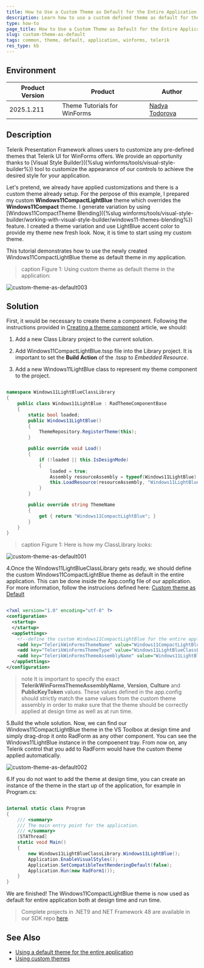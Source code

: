 ```yaml
---
title: How to Use a Custom Theme as Default for the Entire Application
description: Learn how to use a custom defined theme as default for the Entire Application
type: how-to
page_title: How to Use a Custom Theme as Default for the Entire Application
slug: custom-theme-as-default
tags: common, theme, default, application, winforms, telerik
res_type: kb
---
```


## Environment

|Product Version|Product|Author|
|----|----|----|
|2025.1.211|Theme Tutorials for WinForms|[Nadya Todorova](https://www.telerik.com/blogs/author/nadya-karaivanova)|

## Description

Telerik Presentation Framework allows users to customize any pre-defined themes that Telerik UI for WinForms offers. We provide an opportunity thanks to [Visual Style Builder]({%slug winforms/tools/visual-style-builder%}) tool to customize the appearance of our controls to achieve the desired style for your application.

Let's pretend, we already have applied customizations and there is a custom theme already setup. For the perpose of this example, I prepared my custom **Windows11CompactLightBlue** theme which overrides the **Windows11Compact** theme. I generate variation by using [Windows11CompactTheme Blending]({%slug winforms/tools/visual-style-builder/working-with-visual-style-builder/windows11-themes-blending%}) feature. I created a theme variation and use LightBlue accent color to provide my theme new fresh look. Now, it is time to start using my custom theme.

This tutorial demonstrates how to use the newly created Windows11CompactLightBlue theme as default theme in my application. 

>caption Figure 1: Using custom theme as default theme in the application:

![custom-theme-as-default003](images/custom-theme-as-default003.png)

## Solution

First, it would be necessary to create theme a component. Following the instructions provided in [Creating a theme component](https://docs.telerik.com/devtools/winforms/styling-and-appearance/advanced-topics/adding-custom-redistributable-themes-to-your-application/creating-a-theme-component) article, we should:

1. Add a new Class Library project to the current solution.

2. Add Windows11CompactLightBlue.tssp file into the Library project. It is important to set the **Build Action** of the .tssp to *Embedded Resource*.

3. Add a new Windows11LightBlue class to represent my theme component to the project.


````C#

namespace Windows11LightBlueClassLibrary
{
    public class Windows11LightBlue : RadThemeComponentBase
    {
        static bool loaded;
        public Windows11LightBlue()
        {
            ThemeRepository.RegisterTheme(this);
        }

        public override void Load()
        {
            if (!loaded || this.IsDesignMode)
            {
                loaded = true;
                Assembly resourceAssembly = typeof(Windows11LightBlue).Assembly;
                this.LoadResource(resourceAssembly, "Windows11LightBlueClassLibrary.Windows11CompactLightBlue.tssp");
            }
        }

        public override string ThemeName
        {
            get { return "Windows11CompactLightBlue"; }
        }
    }
}


````

>caption Figure 1: Here is how my ClassLibrary looks:

![custom-theme-as-default001](images/custom-theme-as-default001.png)

4.Once the Windows11LightBlueClassLibrary gets ready, we should define the custom Windows11CompactLightBlue theme as default in the entire application. This can be done inside the App.config file of our application. For more information, follow the instrucions defined here: [Custom theme as Default](https://docs.telerik.com/devtools/winforms/styling-and-appearance/default-theme#custom-theme-as-default)

````XML

<?xml version="1.0" encoding="utf-8" ?>
<configuration>
  <startup>
  </startup>
  <appSettings>
    <!--define the custom Windows11CompactLightBlue for the entire application-->
    <add key="TelerikWinFormsThemeName" value="Windows11CompactLightBlue" />
    <add key="TelerikWinFormsThemeType" value="Windows11LightBlueClassLibrary.Windows11LightBlue"/>
    <add key="TelerikWinFormsThemeAssemblyName" value="Windows11LightBlueClassLibrary, Version=1.0.0.0, Culture=neutral, PublicKeyToken=null" />
  </appSettings>
</configuration>

````

>note It is important to specify the exact **TelerikWinFormsThemeAssemblyName**, **Version**, **Culture** and **PublicKeyToken** values. These values defined in the app.config should strictly match the same values from the custom theme assembly in order to make sure that the theme should be correctly applied at design time as well as at run time.

5.Build the whole solution. Now, we can find our Windows11CompactLightBlue theme in the VS Toolbox at design time and simply drag-drop it onto RadForm as any other component. You can see the Windows11LightBlue instance in the compoenent tray. From now on, any Telerik control that you add to RadForm would have the custom theme applied automatically.

![custom-theme-as-default002](images/custom-theme-as-default002.png)

6.If you do not want to add the theme at design time, you can create an instance of the theme in the start up of the application, for example in Program.cs:

````C#

internal static class Program
{
    /// <summary>
    /// The main entry point for the application.
    /// </summary>
    [STAThread]
    static void Main()
    {
        new Windows11LightBlueClassLibrary.Windows11LightBlue();
        Application.EnableVisualStyles();
        Application.SetCompatibleTextRenderingDefault(false);
        Application.Run(new RadForm1());
    }
}

````

We are finished! The Windows11CompactLightBlue theme is now used as default for entire application both at design time and run time.

> Complete projects in .NET9 and NET Framework 48 are available in our SDK repo [here](https://github.com/telerik/winforms-sdk/tree/master/Themes/CustomThemeAsDefault).


## See Also

- [Using a default theme for the entire application](https://docs.telerik.com/devtools/winforms/styling-and-appearance/using-a-default-theme-for-the-entire-application#using-a-default-theme-for-the-entire-application)
- [Using custom themes](https://docs.telerik.com/devtools/winforms/styling-and-appearance/using-custom-themes)
